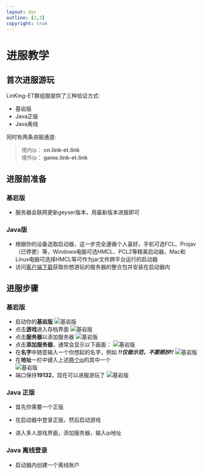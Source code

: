 ```yaml
---
layout: doc
outline: [2,3]
copyright: true
---
```

# 进服教学

## 首次进服游玩
LinKing-ET群组服提供了三种验证方式:

- 基岩版
- Java正版
- Java离线

同时有两条进服通道:

> 境内ip： **cn.link-et.link** <a id="ip"></a><br>
> 境外ip： **game.link-et.link**

## 进服前准备

  ### 基岩版
  - 服务器会联网更新geyser版本，用最新版本进服即可

  ### Java版
  - 根据你的设备选取启动器，这一步完全遵循个人喜好。手机可选FCL、Projav（已停更）等，Windows电脑可选HMCL、PCL2等精美启动器，Mac和Linux电脑可选择HMCL等可作为jar文件跨平台运行的启动器
  - 访问[客户端下载](/docs/guide/modpack)获取你想游玩的服务器的整合包并安装在启动器内

## 进服步骤

  ### 基岩版
  - 启动你的**基岩版**
  ![基岩版](/res/img/guide/index/bedrock/frame_000000109.png)
  - 点击**游戏**进入存档界面
  ![基岩版](/res/img/guide/index/bedrock/frame_000000250.png)
  - 点击**服务器**以添加服务器
  ![基岩版](/res/img/guide/index/bedrock/frame_000000293.png)
  - 点击**添加服务器**，通常会显示以下画面：
  ![基岩版](/res/img/guide/index/bedrock/frame_000000357.png)
  - 在**名字**中随意输入一个你想起的名字，例如 ***!!仅做示范，不要照抄!!***
  ![基岩版](/res/img/guide/index/bedrock/frame_000000822.png)
  - 在**地址**一栏中键入上述[两个ip](#ip)的其中一个  
  ![基岩版](/res/img/guide/index/bedrock/frame_000000906.png)
  - 端口保持**19132**，现在可以进服游玩了
  ![基岩版](/res/img/guide/index/bedrock/frame_000001017.png)


  ### Java 正版

  - 首先你需要一个正版

  - 在启动器中登录正版，然后启动游戏

  - 进入多人游戏界面，添加服务器，输入ip地址

  ### Java 离线登录<a id="offline"></a><br>

  - 启动器内创建一个离线账户

